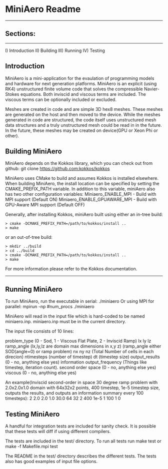 # MiniAero Readme
---------------

## Sections:
---------
I) Introduction
II) Building
III) Running
IV) Testing


## Introduction

MiniAero is a mini-application for the evaulation of programming models and hardware
for next generation platforms.  MiniAero is an explicit (using RK4) unstructured 
finite volume code that solves the compressible Navier-Stokes equations. Both
inviscid and viscous terms are included.  The viscous terms can be optionally
included or excluded.

Meshes are created in code and are simple 3D hex8 meshes.  These
meshes are generated on the host and then moved to the
device.  While the meshes generated in code are structured, the code itself
uses unstructured mesh data structures and a truly unstructured
mesh could be read in in the future.  In the future, these
meshes may be created on device(GPU or Xeon Phi or other).

## Building MiniAero

MiniAero depends on the Kokkos library, which you can check out from 
github: git clone https://github.com:kokkos/kokkos

MiniAero uses CMake to build and assumes Kokkos is installed elsewhere.
When building MiniAero, the install location can be specified by
setting the CMAKE_PREFIX_PATH variable. In addition to this variable, 
miniAero also has two other configuration variables:
Miniaero_ENABLE_MPI - Build with MPI support (Default ON)
Miniaero_ENABLE_GPUAWARE_MPI - Build with GPU-Aware MPI support (Default OFF)

Generally, after installing Kokkos, miniAero built using either an in-tree
build:
```
> cmake -DCMAKE_PREFIX_PATH=/path/to/kokkos/install ..
> make
```

or an out-of-tree build:
```
> mkdir ../build
> cd ../build
> cmake -DCMAKE_PREFIX_PATH=/path/to/kokkos/install ..
> make
```

For more information please refer to the Kokkos documentation. 

---------------------

## Running MiniAero
To run MiniAero, run the executable in serial:
./miniaero
Or using MPI for parallel:
mpirun -np #num_procs ./miniaero

MiniAero will read in the input file which is hard-coded to be named
miniaero.inp.  miniaero.inp must be in the current directory.

The input file consists of 10 lines:

problem_type (0 - Sod, 1 - Viscous Flat Plate, 2 - Inviscid Ramp)
lx ly lz ramp_angle (lx,ly,lz are domain max dimensions in x,y z) (ramp_angle either SOD(angle=0)  or ramp problem)
nx ny nz (Total Number of cells in each direcion)
ntimesteps (number of timestep)
dt (timestep size)
output_results (0 - no, anything else yes)
information output_frequency (Things like timestep, iteration count).
second order space (0 - no, anything else yes)
viscous (0 - no, anything else yes)

An example(Inviscid second-order in space 30 degree ramp problem with 2.0x2.0x1.0 
domain with 64x32x2 points, 400 timestep, 1e-5 timestep size, 
outputs the results, and outputs an information summary every 100 timesteps):
2
2.0 2.0 1.0 30.0
64 32 2
400
1e-5
1
100
1
0

## Testing MiniAero

A handful for integration tests are included for sanity check.  It is possible that these tests
will diff if using different compilers.

The tests are included in the test/ directory. To run all tests run
make test
or
make -f Makefile.mpi test

The README in the test/ directory describes the different tests.  The tests also has good
examples of input file options.
